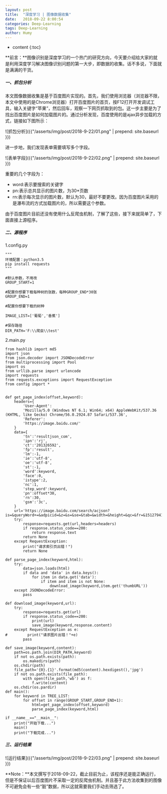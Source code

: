 ```yaml
---
layout: post
title:  "深度学习 | 图像数据收集"
date:   2018-09-22 8:00:54
categories: Deep-Learning
tags: Deep-Learning
author: Humy
---
```

* content
{:toc}

**前言：**图像识别是深度学习的一个热门的研究方向，今天要介绍给大家的就是利用深度学习解决图像识别问题的第一大步，即数据的收集。话不多说，下面就是满满的干货。

##### 一、抓包分析

本文图像数据收集是基于百度图片实现的。首先，我们使用浏览器（浏览器不限，本文中使用的是Chrome浏览器）打开百度图片的首页，按F12打开开发调试工具，输入关键字“苹果”，然后回车，观察一下网页抓取到的包。这一步主要是为了找出百度图片是如何加载图片的。通过分析发现，百度使用的是ajax异步加载的方式，链接如下图所示：

![抓包分析]({{"/asserts/img/post/2018-9-22/01.png" | prepend: site.baseurl }})

进一步地，我们发现表单需要填写多个字段。

![表单字段]({{"/asserts/img/post/2018-9-22/02.png" | prepend: site.baseurl }})

重要的几个字段为：

* word:表示要搜索的关键字
* pn:表示总共显示的图片数，为30*页数
* rn:表示每次显示的图片数，默认为30，最好不要更改。因为百度图片采用的是瀑布流的方式加载图片的，所以需要这个参数。

由于百度图片目前还没有使用什么反爬虫机制，了解了这些，接下来就简单了，下面直接上源程序。

##### 二、源程序

1.config.py

```
"""
环境配置：python3.5
pip install requests
"""

#默认参数，不用改
GROUP_START=1

#配置你想要下载每种树的张数，每种GROUP_END*30张
GROUP_END=1

#配置你想要下载的树种

IMAGE_LIST=['葡萄','香蕉']

#保存路径
DIR_PATH='F:\\爬虫\\test'
```

2.main.py

```
from hashlib import md5
import json
from json.decoder import JSONDecodeError
from multiprocessing import Pool
import os
from urllib.parse import urlencode
import requests
from requests.exceptions import RequestException
from config import *


def get_page_index(offset,keyword):
    headers={
        'User-Agent':
        'Mozilla/5.0 (Windows NT 6.1; Win64; x64) AppleWebKit/537.36 (KHTML, like Gecko) Chrome/56.0.2924.87 Safari/537.36',
        'Referer':
        'https://image.baidu.com/'
    }
    data={
        'tn':'resultjson_com',
        'ipn':'rj',
        'ct':'201326592',
        'fp':'result',
        'lm':-1,
        'ie':'utf-8',
        'oe':'utf-8',
        'st':-1,
        'word':keyword,
        'face':0,
        'istype':2,
        'nc':1,
        'step_word':keyword,
        'pn':offset*30,
        'rn':30,
        'gsm':'3c',
    }
    url='https://image.baidu.com/search/acjson?is=&queryWord+=&adpicid=&z=&s=&se=&tab=&width=&height=&qc=&fr=&1512794125636='+urlencode(data)
    try:
        response=requests.get(url,headers=headers)
        if response.status_code==200:
            return response.text
        return None
    except RequestException:
        print("请求索引页出错！")
        return None

def parse_page_index(keyword,html):
    try:
        data=json.loads(html)
        if data and 'data' in data.keys():
            for item in data.get('data'):
                if item and item is not None:
                    download_image(keyword,item.get('thumbURL'))
    except JSONDecodeError:
        pass

def download_image(keyword,url):
    try:
        response=requests.get(url)
        if response.status_code==200:
            print(url)
            save_image(keyword,response.content)
    except RequestException as e:
#         print("请求图片出错！"+e)
        pass

def save_image(keyword,content):
    path=os.path.join(DIR_PATH,keyword)
    if not os.path.exists(path):
        os.makedirs(path)
    os.chdir(path)
    file_path='{0}.{1}'.format(md5(content).hexdigest(),'jpg')
    if not os.path.exists(file_path):
        with open(file_path,'wb') as f:
            f.write(content)
    os.chdir(os.pardir)
def main():
    for keyword in TREE_LIST:
        for offset in range(GROUP_START,GROUP_END+1):
            html=get_page_index(offset,keyword)
            parse_page_index(keyword,html)

if __name__=="__main__":
    print("开始下载...")
    main()
    print("下载完成...")

```

##### 三、运行结果

![运行结果]({{"/asserts/img/post/2018-9-22/03.png" | prepend: site.baseurl }})

**Note：**本文撰写于2018-09-22，截止目前为止，该程序还是能正确运行，但是不保证以后百度图片不采取一定的反爬虫机制。并且基于此方法收集到的图像不可避免会有一些“脏”数据，所以这就需要我们手动去筛选了。
